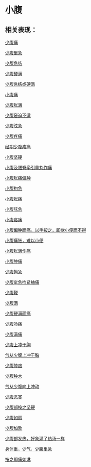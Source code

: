 # 小腹

## 相关表现：

[少腹痛](https://zuoye.gmzyh.com/search?key=少腹痛)
[少腹里急](https://zuoye.gmzyh.com/search?key=少腹里急)
[少腹急结](https://zuoye.gmzyh.com/search?key=少腹急结)
[少腹硬满](https://zuoye.gmzyh.com/search?key=少腹硬满)
[少腹急结或硬满](https://zuoye.gmzyh.com/search?key=少腹急结或硬满)
[小腹痛](https://zuoye.gmzyh.com/search?key=小腹痛)
[少腹胀满](https://zuoye.gmzyh.com/search?key=少腹胀满)
[少腹窘迫不适](https://zuoye.gmzyh.com/search?key=少腹窘迫不适)
[少腹弦急](https://zuoye.gmzyh.com/search?key=少腹弦急)
[少腹疼痛](https://zuoye.gmzyh.com/search?key=少腹疼痛)
[经期少腹疼痛](https://zuoye.gmzyh.com/search?key=经期少腹疼痛)
[小腹坚硬](https://zuoye.gmzyh.com/search?key=小腹坚硬)
[小腹及腰脊牵引睾丸作痛](https://zuoye.gmzyh.com/search?key=小腹及腰脊牵引睾丸作痛)
[小腹胀痛偏肿](https://zuoye.gmzyh.com/search?key=小腹胀痛偏肿)
[小腹拘急](https://zuoye.gmzyh.com/search?key=小腹拘急)
[小腹胀痛](https://zuoye.gmzyh.com/search?key=小腹胀痛)
[小腹弦急](https://zuoye.gmzyh.com/search?key=小腹弦急)
[小腹疼痛](https://zuoye.gmzyh.com/search?key=小腹疼痛)
[小腹偏肿而痛。以手按之，即欲小便而不得](https://zuoye.gmzyh.com/search?key=小腹偏肿而痛。以手按之，即欲小便而不得)
[小腹痛胀，难以小便](https://zuoye.gmzyh.com/search?key=小腹痛胀，难以小便)
[小腹胀满作痛](https://zuoye.gmzyh.com/search?key=小腹胀满作痛)
[小腹肿痛](https://zuoye.gmzyh.com/search?key=小腹肿痛)
[少腹拘急](https://zuoye.gmzyh.com/search?key=少腹拘急)
[少腹挛急拘紧抽痛](https://zuoye.gmzyh.com/search?key=少腹挛急拘紧抽痛)
[少腹鞕](https://zuoye.gmzyh.com/search?key=少腹鞕)
[少腹满](https://zuoye.gmzyh.com/search?key=少腹满)
[少腹硬满而痛](https://zuoye.gmzyh.com/search?key=少腹硬满而痛)
[少腹冷痛](https://zuoye.gmzyh.com/search?key=少腹冷痛)
[少腹满痛](https://zuoye.gmzyh.com/search?key=少腹满痛)
[少腹上冲于胸](https://zuoye.gmzyh.com/search?key=少腹上冲于胸)
[气从少腹上冲于胸](https://zuoye.gmzyh.com/search?key=气从少腹上冲于胸)
[少腹肿痞](https://zuoye.gmzyh.com/search?key=少腹肿痞)
[少腹肿大](https://zuoye.gmzyh.com/search?key=少腹肿大)
[气从少腹向上冲动](https://zuoye.gmzyh.com/search?key=气从少腹向上冲动)
[少腹恶寒](https://zuoye.gmzyh.com/search?key=少腹恶寒)
[少腹部按之坚硬](https://zuoye.gmzyh.com/search?key=少腹部按之坚硬)
[少腹如扇](https://zuoye.gmzyh.com/search?key=少腹如扇)
[少腹如敦](https://zuoye.gmzyh.com/search?key=少腹如敦)
[少腹部发热，好象灌了热汤一样](https://zuoye.gmzyh.com/search?key=少腹部发热，好象灌了热汤一样)
[身体重，少气，少腹里急](https://zuoye.gmzyh.com/search?key=身体重，少气，少腹里急)
[按之即痛如淋](https://zuoye.gmzyh.com/search?key=按之即痛如淋)